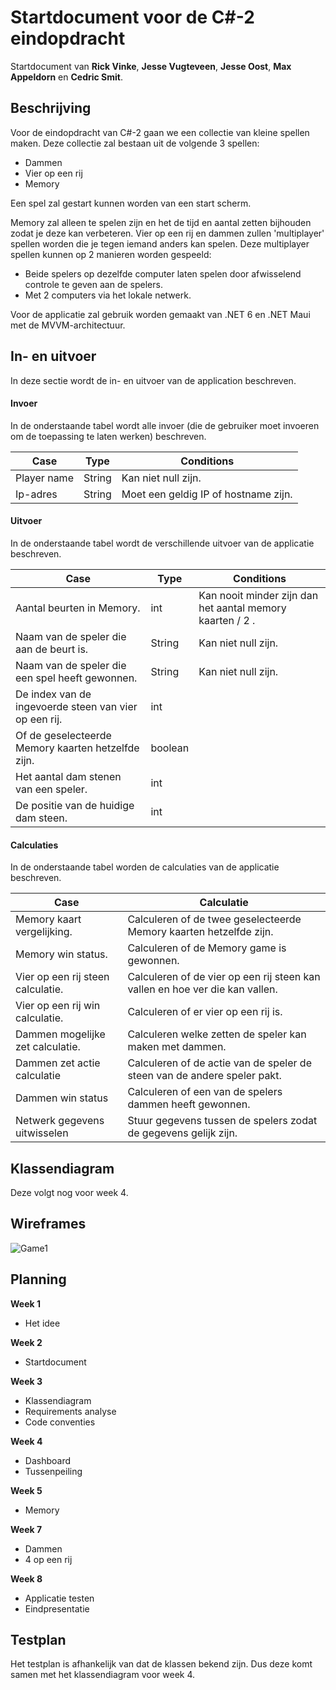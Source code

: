 # Startdocument voor de C#-2 eindopdracht 

Startdocument van **Rick Vinke**, **Jesse Vugteveen**, **Jesse Oost**, **Max Appeldorn** en **Cedric Smit**.

## Beschrijving
Voor de eindopdracht van C#-2 gaan we een collectie van kleine spellen maken.
Deze collectie zal bestaan uit de volgende 3 spellen:
- Dammen
- Vier op een rij 
- Memory

Een spel zal gestart kunnen worden van een start scherm.

Memory zal alleen te spelen zijn en het de tijd en aantal zetten bijhouden zodat je deze kan verbeteren.
Vier op een rij en dammen zullen 'multiplayer' spellen worden die je tegen iemand anders kan spelen.
Deze multiplayer spellen kunnen op 2 manieren worden gespeeld:

- Beide spelers op dezelfde computer laten spelen door afwisselend controle te geven aan de spelers.
- Met 2 computers via het lokale netwerk.

Voor de applicatie zal gebruik worden gemaakt van .NET 6 en .NET Maui met de MVVM-architectuur.

## In- en uitvoer

In deze sectie wordt de in- en uitvoer van de application beschreven.

#### Invoer

In de onderstaande tabel wordt alle invoer (die de gebruiker moet invoeren om de toepassing te laten werken) beschreven.

| Case        | Type   | Conditions                           |
|-------------|--------|--------------------------------------|
| Player name | String | Kan niet null zijn.                  |
| Ip-adres    | String | Moet een geldig IP of hostname zijn. |

#### Uitvoer

In de onderstaande tabel wordt de verschillende uitvoer van de applicatie beschreven.

| Case                                                  | Type    | Conditions                                                |
|-------------------------------------------------------|---------|-----------------------------------------------------------|
| Aantal beurten in Memory.                             | int     | Kan nooit minder zijn dan het aantal memory kaarten / 2 . |
| Naam van de speler die aan de beurt is.               | String  | Kan niet null zijn.                                       |
| Naam van de speler die een spel heeft gewonnen.       | String  | Kan niet null zijn.                                       |
| De index van de ingevoerde steen van vier op een rij. | int     |                                                           |
| Of de geselecteerde Memory kaarten hetzelfde zijn.    | boolean |                                                           |
| Het aantal dam stenen van een speler.                 | int     |                                                           |
| De positie van de huidige dam steen.                  | int     |                                                           |


#### Calculaties
In de onderstaande tabel worden de calculaties van de applicatie beschreven.

| Case                              | Calculatie                                                                   |
|-----------------------------------|------------------------------------------------------------------------------|
| Memory kaart vergelijking.        | Calculeren of de twee geselecteerde Memory kaarten hetzelfde zijn.           |
| Memory win status.                | Calculeren of de Memory game is gewonnen.                                    |
| Vier op een rij steen calculatie. | Calculeren of de vier op een rij steen kan vallen en hoe ver die kan vallen. |
| Vier op een rij win calculatie.   | Calculeren of er vier op een rij is.                                         |
| Dammen mogelijke zet calculatie.  | Calculeren welke zetten de speler kan maken met dammen.                      |
| Dammen zet actie calculatie       | Calculeren of de actie van de speler de steen van de andere speler pakt.     |
| Dammen win status                 | Calculeren of een van de spelers dammen heeft gewonnen.                      |
| Netwerk gegevens uitwisselen      | Stuur gegevens tussen de spelers zodat de gegevens gelijk zijn.              |


## Klassendiagram
Deze volgt nog voor week 4.

## Wireframes

![Game1](game1.png "Game1")

## Planning

**Week 1**
- Het idee

**Week 2**
- Startdocument

**Week 3**
- Klassendiagram
- Requirements analyse
- Code conventies

**Week 4**
- Dashboard
- Tussenpeiling

**Week 5**
- Memory 

**Week 7**
- Dammen 
- 4 op een rij

**Week 8**
- Applicatie testen
- Eindpresentatie

## Testplan
Het testplan is afhankelijk van dat de klassen bekend zijn.
Dus deze komt samen met het klassendiagram voor week 4.
